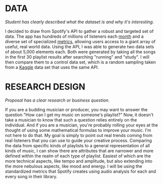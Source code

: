 # DATA
*Student has clearly described what the dataset is and why it's interesting.*

I decided to draw from Spotify's API to gather a robust and targeted set of data. The app has hundreds of millions of listeners each [month](https://deadline.com/2020/07/spotifys-q2-montly-active-users-jump-29-to-299-million-podcast-engagement-grows-but-losses-widen-stock-dips-1202998233/) and a diverse set of specialized [metrics](https://developer.spotify.com/documentation/web-api/reference/tracks/get-audio-features/), allowing users access to a giant array of useful, real world data. Using the API, I was able to generate two data sets of about 5,000 elements each. Both were generated by taking all the songs in the first 30 playlist results after searching "running" and "study". I will then compare them to a control data set, which is a random sampling taken from a [Kaggle](https://www.kaggle.com/yamaerenay/spotify-dataset-19212020-160k-tracks) data set that uses the same API.

# RESEARCH DESIGN

*Proposal has a clear research or business question.*

If you are a budding musician or producer, you may want to answer the question "How can I get my music on someone's playlist?" Now, it doesn't take a musician to know that such a question relies entirely on the individual. And if you are a musician, you're probably rolling your eyes at the thought of using some mathematical formulas to improve your music. I'm not here to do that. My goal is simply to point out real trends coming from real listeners that you can use to guide your creative process. Comparing the data from specific kinds of playlists to a general representation of all kinds of music, I can show there are attributes that are narrower and more defined within the realm of each type of playlist. Easiest of which are the more technical aspects, like tempo and amplitude, but also extending into the more nebulous aspects, like mood and energy. I will be using the standardized metrics that Spotify creates using audio analysis for each and every song in their library.